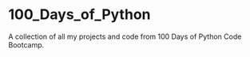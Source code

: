 # 100_Days_of_Python
A collection of all my projects and code from 100 Days of Python Code Bootcamp.
